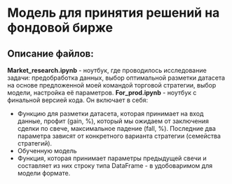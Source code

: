 # Модель для принятия решений на фондовой бирже
## Описание файлов:
**Market_research.ipynb** - ноутбук, где проводилось исследование задачи: предобработка данных, выбор оптимальной разметки датасета на основе предложенной моей командой торговой стратегии, выбор модели, настройка её параметров.
**For_prod.ipynb** - ноутбук с финальной версией кода. Он включает в себя:
- Функцию для разметки датасета, которая принимает на вход данные, профит (gain, %), который мы ожидаем от заключения сделки по свече, максимальное падение (fall, %). Последние два параметра зависят от конкретного варианта стратегии (семейства стратегий).
- Обученную модель
- Функция, которая принимает параметры предыдущей свечи и составляет из них строку типа DataFrame - в удобоваримом для модели формате.
